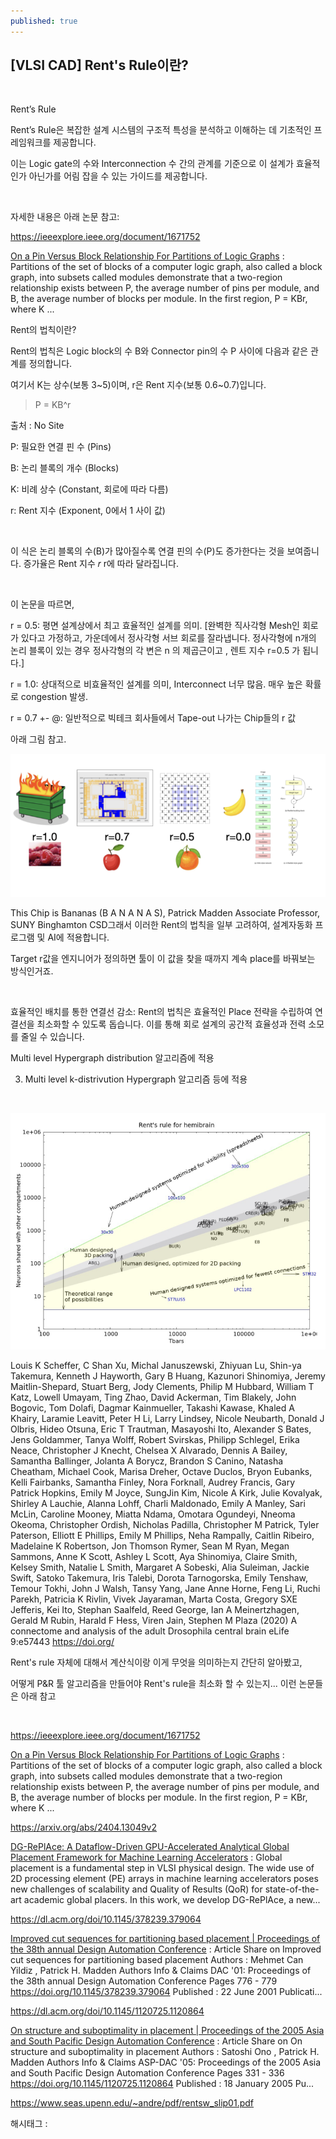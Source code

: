 ```yaml
---
published: true
---
```

## [VLSI CAD] Rent's Rule이란?

​

Rent’s Rule

Rent’s Rule은 복잡한 설계 시스템의 구조적 특성을 분석하고 이해하는 데 기초적인 프레임워크를 제공합니다.

이는 Logic gate의 수와 Interconnection 수 간의 관계를 기준으로 이 설계가 효율적인가 아닌가를 어림 잡을 수 있는 가이드를 제공합니다.

​

자세한 내용은 아래 논문 참고:

https://ieeexplore.ieee.org/document/1671752

[On a Pin Versus Block Relationship For Partitions of Logic Graphs](https://ieeexplore.ieee.org/document/1671752) : Partitions of the set of blocks of a computer logic graph, also called a block graph, into subsets called modules demonstrate that a two-region relationship exists between P, the average number of pins per module, and B, the average number of blocks per module. In the first region, P = KBr, where K ...

Rent의 법칙이란?

Rent의 법칙은 Logic block의 수 B와 Connector pin의 수 P 사이에 다음과 같은 관계를 정의합니다.

여기서 K는 상수(보통 3~5)이며, r은 Rent 지수(보통 0.6~0.7)입니다.

> P = KB^r

출처 : No Site

P: 필요한 연결 핀 수 (Pins)

B: 논리 블록의 개수 (Blocks)

K: 비례 상수 (Constant, 회로에 따라 다름)

r: Rent 지수 (Exponent, 0에서 1 사이 값)​

​

이 식은 논리 블록의 수(B)가 많아질수록 연결 핀의 수(P)도 증가한다는 것을 보여줍니다. 증가율은 Rent 지수 𝑟 r에 따라 달라집니다.

​

이 논문을 따르면,

r = 0.5: 평면 설계상에서 최고 효율적인 설계를 의미. [완벽한 직사각형 Mesh인 회로가 있다고 가정하고, 가운데에서 정사각형 서브 회로를 잘라냅니다. 정사각형에 n개의 논리 블록이 있는 경우 정사각형의 각 변은 n 의 제곱근이고 , 렌트 지수 r=0.5 가 됩니다.]

r = 1.0: 상대적으로 비효율적인 설계를 의미, Interconnect 너무 많음. 매우 높은 확률로 congestion 발생.

r = 0.7 +- @: 일반적으로 빅테크 회사들에서 Tape-out 나가는 Chip들의 r 값 

아래 그림 참고.

![2](/assets/img/223716363287/2.png)

This Chip is Bananas (B A N A N A S), Patrick Madden Associate Professor, SUNY Binghamton CSD그래서 이러한 Rent의 법칙을 일부 고려하여, 설계자동화 프로그램 및 AI에 적용합니다.

Target r값을 엔지니어가 정의하면 툴이 이 값을 찾을 때까지 계속 place를 바꿔보는 방식인거죠.

​

효율적인 배치를 통한 연결선 감소: Rent의 법칙은 효율적인 Place 전략을 수립하여 연결선을 최소화할 수 있도록 돕습니다. 이를 통해 회로 설계의 공간적 효율성과 전력 소모를 줄일 수 있습니다.

Multi level Hypergraph distribution 알고리즘에 적용

3. Multi level k-distrivution Hypergraph 알고리즘 등에 적용

​

![3](/assets/img/223716363287/3.png)

Louis K Scheffer, C Shan Xu, Michal Januszewski, Zhiyuan Lu, Shin-ya Takemura, Kenneth J Hayworth, Gary B Huang, Kazunori Shinomiya, Jeremy Maitlin-Shepard, Stuart Berg, Jody Clements, Philip M Hubbard, William T Katz, Lowell Umayam, Ting Zhao, David Ackerman, Tim Blakely, John Bogovic, Tom Dolafi, Dagmar Kainmueller, Takashi Kawase, Khaled A Khairy, Laramie Leavitt, Peter H Li, Larry Lindsey, Nicole Neubarth, Donald J Olbris, Hideo Otsuna, Eric T Trautman, Masayoshi Ito, Alexander S Bates, Jens Goldammer, Tanya Wolff, Robert Svirskas, Philipp Schlegel, Erika Neace, Christopher J Knecht, Chelsea X Alvarado, Dennis A Bailey, Samantha Ballinger, Jolanta A Borycz, Brandon S Canino, Natasha Cheatham, Michael Cook, Marisa Dreher, Octave Duclos, Bryon Eubanks, Kelli Fairbanks, Samantha Finley, Nora Forknall, Audrey Francis, Gary Patrick Hopkins, Emily M Joyce, SungJin Kim, Nicole A Kirk, Julie Kovalyak, Shirley A Lauchie, Alanna Lohff, Charli Maldonado, Emily A Manley, Sari McLin, Caroline Mooney, Miatta Ndama, Omotara Ogundeyi, Nneoma Okeoma, Christopher Ordish, Nicholas Padilla, Christopher M Patrick, Tyler Paterson, Elliott E Phillips, Emily M Phillips, Neha Rampally, Caitlin Ribeiro, Madelaine K Robertson, Jon Thomson Rymer, Sean M Ryan, Megan Sammons, Anne K Scott, Ashley L Scott, Aya Shinomiya, Claire Smith, Kelsey Smith, Natalie L Smith, Margaret A Sobeski, Alia Suleiman, Jackie Swift, Satoko Takemura, Iris Talebi, Dorota Tarnogorska, Emily Tenshaw, Temour Tokhi, John J Walsh, Tansy Yang, Jane Anne Horne, Feng Li, Ruchi Parekh, Patricia K Rivlin, Vivek Jayaraman, Marta Costa, Gregory SXE Jefferis, Kei Ito, Stephan Saalfeld, Reed George, Ian A Meinertzhagen, Gerald M Rubin, Harald F Hess, Viren Jain, Stephen M Plaza (2020) A connectome and analysis of the adult Drosophila central brain eLife 9:e57443​ https://doi.org/ ​

Rent's rule 자체에 대해서 계산식이랑 이게 무엇을 의미하는지  간단히 알아봤고,

어떻게 P&R 툴 알고리즘을 만들어야 Rent's rule을 최소화 할 수 있는지... 이런 논문들은 아래 참고

​

https://ieeexplore.ieee.org/document/1671752

[On a Pin Versus Block Relationship For Partitions of Logic Graphs](https://ieeexplore.ieee.org/document/1671752) : Partitions of the set of blocks of a computer logic graph, also called a block graph, into subsets called modules demonstrate that a two-region relationship exists between P, the average number of pins per module, and B, the average number of blocks per module. In the first region, P = KBr, where K ...

https://arxiv.org/abs/2404.13049v2

[DG-RePlAce: A Dataflow-Driven GPU-Accelerated Analytical Global Placement Framework for Machine Learning Accelerators](https://arxiv.org/abs/2404.13049v2) : Global placement is a fundamental step in VLSI physical design. The wide use of 2D processing element (PE) arrays in machine learning accelerators poses new challenges of scalability and Quality of Results (QoR) for state-of-the-art academic global placers. In this work, we develop DG-RePlAce, a new...

https://dl.acm.org/doi/10.1145/378239.379064

[Improved cut sequences for partitioning based placement | Proceedings of the 38th annual Design Automation Conference](https://dl.acm.org/doi/10.1145/378239.379064) : Article Share on Improved cut sequences for partitioning based placement Authors : Mehmet Can Yildiz , Patrick H. Madden Authors Info & Claims DAC '01: Proceedings of the 38th annual Design Automation Conference Pages 776 - 779 https://doi.org/10.1145/378239.379064 Published : 22 June 2001 Publicati...

https://dl.acm.org/doi/10.1145/1120725.1120864

[On structure and suboptimality in placement | Proceedings of the 2005 Asia and South Pacific Design Automation Conference](https://dl.acm.org/doi/10.1145/1120725.1120864) : Article Share on On structure and suboptimality in placement Authors : Satoshi Ono , Patrick H. Madden Authors Info & Claims ASP-DAC '05: Proceedings of the 2005 Asia and South Pacific Design Automation Conference Pages 331 - 336 https://doi.org/10.1145/1120725.1120864 Published : 18 January 2005 Pu...

https://www.seas.upenn.edu/~andre/pdf/rentsw_slip01.pdf

 해시태그 : 